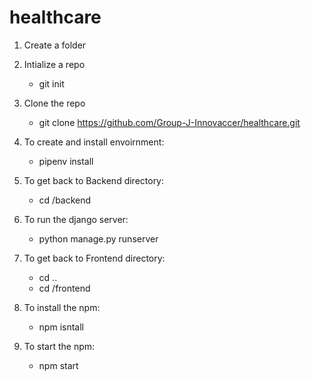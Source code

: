 # healthcare

1. Create a folder 

2. Intialize a repo 
    - git init

3. Clone the repo
    - git clone https://github.com/Group-J-Innovaccer/healthcare.git

4. To create and install envoirnment:
    - pipenv install

5.  To get back to Backend directory:
    - cd /backend

6.  To run the django server: 
    - python manage.py runserver 

7.  To get back to Frontend directory:  
    - cd ..
    - cd /frontend

8.  To install the npm:
    - npm isntall

9.  To start the npm:
    - npm start

